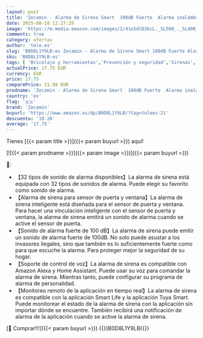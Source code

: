 ```yaml
---
layout: post
title: 'Zecamin - Alarma de Sirena Smart  100dB Fuerte  Alarma inalámbrica para Sensor de Puerta y Ventana  32 Tipos de Sonido de Alarma Disponibles  Control Remoto App Alarma de Sirena para el hogar Compatible Alexa'
date: 2025-08-18 12:27:29
image: 'https://m.media-amazon.com/images/I/41o5dlD3GcL._SL500_._SL400_.jpg'
comments: true
category: ofertas
author: 'tole.es'
slug: 'B0D8L1Y9LB-es Zecamin - Alarma de Sirena Smart 100dB Fuerte Alarma...'
sku: 'B0D8L1Y9LB-es'
tags: [ 'Bricolaje y herramientas','Prevención y seguridad','Sirenas','alexa','zecamin','🇪🇸', ]
actualPrice: 17.75 EUR
currency: EUR
price: 17.75
comparePrice: 21.99 EUR
prodname: 'Zecamin - Alarma de Sirena Smart  100dB Fuerte  Alarma inalámbrica para Sensor de Puerta y Ventana  32 Tipos de Sonido de Alarma Disponibles  Control Remoto App Alarma de Sirena para el hogar Compatible Alexa'
country: 'es'
flag: '🇪🇸'
brand: 'Zecamin'
buyurl: 'https://www.amazon.es/dp/B0D8L1Y9LB/?tag=tolees-21'
descuento: '19.28'
average: '17.75'
---
```


Tienes [{{< param title >}}]({{< param buyurl >}}) aqui!

[![{{< param prodname >}}]({{< param image >}})]({{< param buyurl >}})

🔎:

- 【32 tipos de sonido de alarma disponibles】La alarma de sirena está equipada con 32 tipos de sonidos de alarma. Puede elegir su favorito como sonido de alarma.
- 【Alarma de sirena para sensor de puerta y ventana】La alarma de sirena inteligente está diseñada para el sensor de puerta y ventana. Para hacer una vinculación inteligente con el sensor de puerta y ventana, la alarma de sirena emitirá un sonido de alarma cuando se active el sensor de puerta.
- 【Sonido de alarma fuerte de 100 dB】La alarma de sirena puede emitir un sonido de alarma fuerte de 100dB. No solo puede asustar a los invasores ilegales, sino que también es lo suficientemente fuerte como para que escuche la alarma. Para proteger mejor la seguridad de su hogar.
- 【Soporte de control de voz】La alarma de sirena es compatible con Amazon Alexa y Home Assistant. Puede usar su voz para comandar la alarma de sirena. Mientras tanto, puede configurar su programa de alarma de personalidad.
- 【Monitoreo remoto de la aplicación en tiempo real】La alarma de sirena es compatible con la aplicación Smart Life y la aplicación Tuya Smart. Puede monitorear el estado de la alarma de sirena con la aplicación sin importar dónde se encuentre. También recibirá una notificación de alarma de la aplicación cuando se active la alarma de sirena.

[🛒 Comprar!!!]({{< param buyurl >}})
{{<world>}}B0D8L1Y9LB{{</world>}}
